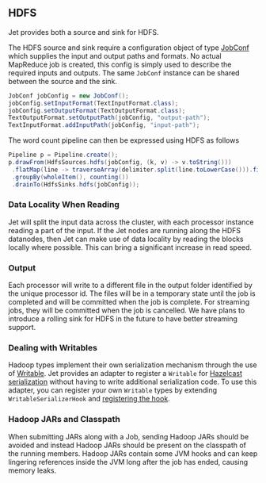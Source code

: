 ## HDFS

Jet provides both a source and sink for HDFS.

The HDFS source and sink require a configuration object of type
[JobConf](https://hadoop.apache.org/docs/r2.7.3/api/org/apache/hadoop/mapred/JobConf.html)
which supplies the input and output paths and formats. No actual
MapReduce job is created, this config is simply used to describe the
required inputs and outputs. The same `JobConf` instance can be shared
between the source and the sink.

```java
JobConf jobConfig = new JobConf();
jobConfig.setInputFormat(TextInputFormat.class);
jobConfig.setOutputFormat(TextOutputFormat.class);
TextOutputFormat.setOutputPath(jobConfig, "output-path");
TextInputFormat.addInputPath(jobConfig, "input-path");
```        

The word count pipeline can then be expressed using HDFS as follows

```Java
Pipeline p = Pipeline.create();
p.drawFrom(HdfsSources.hdfs(jobConfig, (k, v) -> v.toString()))
 .flatMap(line -> traverseArray(delimiter.split(line.toLowerCase())).filter(w -> !w.isEmpty()))
 .groupBy(wholeItem(), counting())
 .drainTo(HdfsSinks.hdfs(jobConfig));
```

### Data Locality When Reading

Jet will split the input data across the cluster, with each processor
instance reading a part of the input. If the Jet nodes are running along
the HDFS datanodes, then Jet can make use of data locality by reading
the blocks locally where possible. This can bring a significant increase
in read speed.

### Output

Each processor will write to a different file in the output folder
identified by the unique processor id. The files will be in a temporary
state until the job is completed and will be committed when the job is
complete. For streaming jobs, they will be committed when the job is
cancelled. We have plans to introduce a rolling sink for HDFS in the future
to have better streaming support.

### Dealing with Writables

Hadoop types implement their own serialization mechanism through the use
of [Writable](https://hadoop.apache.org/docs/stable/api/org/apache/hadoop/io/Writable.html).
Jet provides an adapter to register a `Writable` for
[Hazelcast serialization](http://docs.hazelcast.org/docs/3.9/manual/html-single/index.html#serialization)
without having to write additional serialization code. To use this
adapter, you can register your own `Writable` types by extending
`WritableSerializerHook` and
[registering the hook](http://docs.hazelcast.org/docs/3.9/manual/html-single/index.html#serialization-configuration-wrap-up).

### Hadoop JARs and Classpath

When submitting JARs along with a Job, sending Hadoop JARs should be
avoided and instead Hadoop JARs should be present on the classpath of
the running members. Hadoop JARs contain some JVM hooks and can keep
lingering references inside the JVM long after the job has ended,
causing memory leaks.
